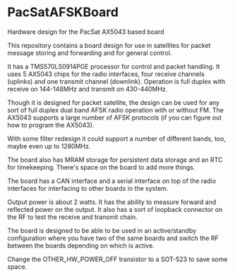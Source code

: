 # PacSatAFSKBoard
Hardware design for the PacSat AX5043 based board

This repository contains a board design for use in satellites for
packet message storing and forwarding and for general control.

It has a TMS570LS0914PGE processor for control and packet handling.
It uses 5 AX5043 chips for the radio interfaces, four receive channels
(uplinks) and one transmit channel (downlink).  Operation is full
duplex with receive on 144-148MHz and transmit on 430-440MHz.

Though it is designed for packet satellite, the design can be used for
any sort of full duplex dual band AFSK radio operation with or without
FM.  The AX5043 supports a large number of AFSK protocols (if you can
figure out how to program the AX5043).

With some filter redesign it could support a number of different
bands, too, maybe even up to 1280MHz.

The board also has MRAM storage for persistent data storage and an
RTC for timekeeping.  There's space on the board to add more things.

The board has a CAN interface and a serial interface on top of the
radio interfaces for interfacing to other boards in the system.

Output power is about 2 watts.  It has the ability to measure forward
and reflected power on the output.  It also has a sort of loopback
connector on the RF to test the receive and transmit chain.

The board is designed to be able to be used in an active/standby
configuration where you have two of the same boards and switch the RF
between the boards depending on which is active.

Change the OTHER\_HW\_POWER\_OFF transistor to a SOT-523 to save some
space.
